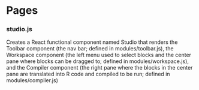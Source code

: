 # Pages

### studio.js
Creates a React functional component named Studio that renders the Toolbar component (the nav bar; defined in modules/toolbar.js), the Workspace component (the left menu used to select blocks and the center pane where blocks can be dragged to; defined in modules/workspace.js), and the Compiler component (the right pane where the blocks in the center pane are translated into R code and compiled to be run; defined in modules/compiler.js)